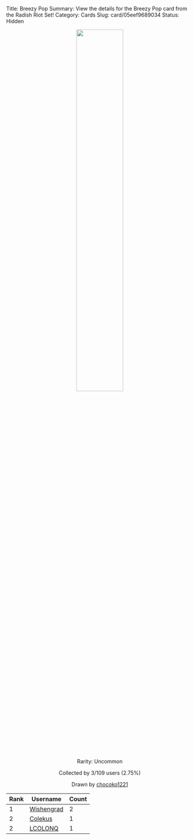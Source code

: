 Title: Breezy Pop
Summary: View the details for the Breezy Pop card from the Radish Riot Set!
Category: Cards
Slug: card/05eef9689034
Status: Hidden

<center><a href='/images/cards/05eef9689034.png'><img src='/images/cards/05eef9689034.png' width='50%'></a>

Rarity: Uncommon

Collected by 3/109 users (2.75%)

Drawn by <a href='https://twitter.com/chocoko1221'>chocoko1221</a></center>

<table class="table">
  <thead>
    <tr>
      <th scope="col">Rank</th>
      <th scope="col">Username</th>
      <th scope="col">Count</th>
    </tr>
  </thead>
  <tbody>
    <tr>
      <td>1</td>
      <td><a href="https://www.twitch.tv/wishengrad">Wishengrad</a></td>
      <td>2</td>
      </tr>
    <tr>
      <td>2</td>
      <td><a href="https://www.twitch.tv/colekus">Colekus</a></td>
      <td>1</td>
      </tr>
    <tr>
      <td>2</td>
      <td><a href="https://www.twitch.tv/lcolonq">LCOLONQ</a></td>
      <td>1</td>
      </tr>
  </tbody>
</table>